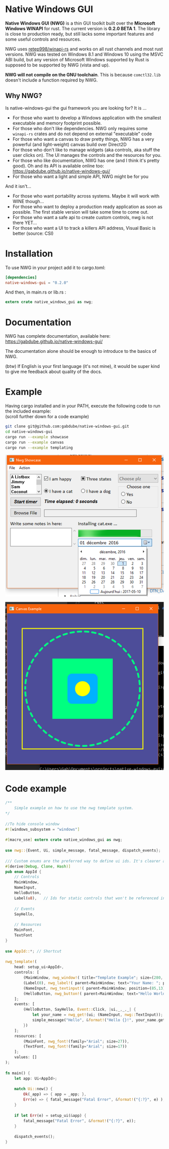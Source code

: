 # Native Windows GUI

**Native Windows GUI (NWG)** is a thin GUI toolkit built over the **Microsoft Windows WINAPI** for rust. The 
current version is **0.2.0 BETA 1**. The library is close to production ready, but still lacks
some important features and some useful controls and resources.

NWG uses [retep998/winapi-rs](https://github.com/retep998/winapi-rs) and works on all rust channels and most
rust versions. NWG was tested on Windows 8.1 and Windows 10 using the MSVC ABI build, but any version of Microsoft Windows supported by Rust is supposed to be
supported by NWG (vista and up).

**NWG will not compile on the GNU toolchain**. This is because `comctl32.lib` doesn't include a function required by NWG.

## Why NWG?

Is native-windows-gui the gui framework you are looking for? It is ...

* For those who want to develop a Windows application with the smallest executable and memory footprint possible. 
* For those who don't like dependencies. NWG only requires some `winapi-rs` crates and do not depend on external "executable" code 
* For those who want a canvas to draw pretty things, NWG has a very powerful (and light-weight) canvas build over Direct2D
* For those who don't like to manage widgets (aka controls, aka stuff the user clicks on). The UI manages the controls and the resources for you.
* For those who like documentation, NWG has one (and I think it's pretty good). Oh and its API is available online too: https://gabdube.github.io/native-windows-gui/ 
* For those who want a light and simple API, NWG might be for you

And it isn't...

* For those who want portability across systems. Maybe it will work with WINE though...
* For those who want to deploy a production ready application as soon as possible. The first stable version will take some time to come out.
* For those who want a safe api to create custom controls, nwg is not there YET...
* For those who want a UI to track a killers API address, Visual Basic is better (source: CSI)

# Installation
To use NWG in your project add it to cargo.toml: 

```toml
[dependencies]
native-windows-gui = "0.2.0"
```

And then, in main.rs or lib.rs : 

```rust
extern crate native_windows_gui as nwg;
```

# Documentation

NWG has complete documentation, available here:  https://gabdube.github.io/native-windows-gui/

The documentation alone should be enough to introduce to the basics of NWG.

(btw) If English is your first language (it's not mine), it would be super kind to give me feedback about quality of the docs.

# Example
Having cargo installed and in your PATH, execute the following code to run the included example:  
(scroll further down for a code example)

```bash
git clone git@github.com:gabdube/native-windows-gui.git
cd native-windows-gui
cargo run --example showcase
cargo run --example canvas
cargo run --example templating
```

![A GUI](/img/showcase.png "Image")  

![A GUI](/img/canvas.png "Image")  

# Code example
```rust
/**
    Simple example on how to use the nwg template system.
*/

//To hide console window
#![windows_subsystem = "windows"]

#[macro_use] extern crate native_windows_gui as nwg;

use nwg::{Event, Ui, simple_message, fatal_message, dispatch_events};

/// Custom enums are the preferred way to define ui ids. It's clearer and more extensible than any other types (such as &'str).
#[derive(Debug, Clone, Hash)]
pub enum AppId {
    // Controls
    MainWindow,
    NameInput, 
    HelloButton,
    Label(u8),   // Ids for static controls that won't be referenced in the Ui logic can be shortened this way.

    // Events
    SayHello,

    // Resources
    MainFont,
    TextFont
}

use AppId::*; // Shortcut

nwg_template!(
    head: setup_ui<AppId>,
    controls: [
        (MainWindow, nwg_window!( title="Template Example"; size=(280, 105) )),
        (Label(0), nwg_label!( parent=MainWindow; text="Your Name: "; position=(5,15); size=(80, 25); font=Some(TextFont) )),
        (NameInput, nwg_textinput!( parent=MainWindow; position=(85,13); size=(185,22); font=Some(TextFont) )),
        (HelloButton, nwg_button!( parent=MainWindow; text="Hello World!"; position=(5, 45); size=(270, 50); font=Some(MainFont) ))
    ];
    events: [
        (HelloButton, SayHello, Event::Click, |ui,_,_,_| {
            let your_name = nwg_get!(ui; (NameInput, nwg::TextInput));
            simple_message("Hello", &format!("Hello {}!", your_name.get_text()) );
        })
    ];
    resources: [
        (MainFont, nwg_font!(family="Arial"; size=27)),
        (TextFont, nwg_font!(family="Arial"; size=17))
    ];
    values: []
);

fn main() {
    let app: Ui<AppId>;

    match Ui::new() {
        Ok(_app) => { app = _app; },
        Err(e) => { fatal_message("Fatal Error", &format!("{:?}", e) ); }
    }

    if let Err(e) = setup_ui(&app) {
        fatal_message("Fatal Error", &format!("{:?}", e));
    }

    dispatch_events();
}
```